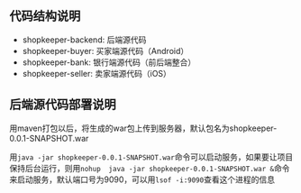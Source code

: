 ## 代码结构说明
- shopkeeper-backend: 后端源代码
- shopkeeper-buyer: 买家端源代码（Android）
- shopkeeper-bank: 银行端源代码（前后端整合）
- shopkeeper-seller: 卖家端源代码（iOS）

## 后端源代码部署说明
用maven打包以后，将生成的war包上传到服务器，默认包名为shopkeeper-0.0.1-SNAPSHOT.war

用```java -jar shopkeeper-0.0.1-SNAPSHOT.war```命令可以启动服务，如果要让项目保持后台运行，则用```nohup 
 java -jar shopkeeper-0.0.1-SNAPSHOT.war &```命令来启动服务，默认端口号为9090，可以用```lsof -i:9090```查看这个进程的信息
